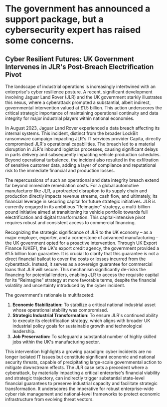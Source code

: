 # The government has announced a support package, but a cybersecurity expert has raised some concerns.

## Cyber Resilient Futures: UK Government Intervenes in JLR's Post-Breach Electrification Pivot

The landscape of industrial operations is increasingly intertwined with an enterprise's cyber resilience posture. A recent, significant development involving Jaguar Land Rover (JLR) and the UK government starkly illustrates this nexus, where a cyberattack prompted a substantial, albeit indirect, governmental intervention valued at £1.5 billion. This action underscores the critical strategic importance of maintaining operational continuity and data integrity for major industrial players within national economies.

In August 2023, Jaguar Land Rover experienced a data breach affecting its internal systems. This incident, distinct from the broader LockBit ransomware campaign impacting JLR's IT services provider Capita, directly compromised JLR's operational capabilities. The breach led to a material disruption in JLR's inbound logistics processes, causing significant delays in parts delivery and subsequently impacting vehicle production schedules. Beyond operational turbulence, the incident also resulted in the exfiltration of sensitive customer data, adding a layer of compliance and reputational risk to the immediate financial and production losses.

The repercussions of such an operational and data integrity breach extend far beyond immediate remediation costs. For a global automotive manufacturer like JLR, a protracted disruption to its supply chain and production directly impacts revenue streams, cash flow, and ultimately, its financial leverage in securing capital for future strategic initiatives. JLR is currently engaged in its ambitious "Reimagine" strategy, a multi-billion-pound initiative aimed at transitioning its vehicle portfolio towards full electrification and digital transformation. This capital-intensive pivot requires robust and consistent access to commercial financing.

Recognizing the strategic significance of JLR to the UK economy – as a major employer, exporter, and a cornerstone of advanced manufacturing – the UK government opted for a proactive intervention. Through UK Export Finance (UKEF), the UK's export credit agency, the government provided a £1.5 billion loan guarantee. It is crucial to clarify that this guarantee is not a direct financial bailout to cover the costs or losses incurred from the cyberattack. Instead, it serves as a sovereign guarantee for commercial loans that JLR will secure. This mechanism significantly de-risks the financing for potential lenders, enabling JLR to access the requisite capital for its "Reimagine" strategy at more favorable terms, despite the financial volatility and uncertainty introduced by the cyber incident.

The government's rationale is multifaceted:
1.  **Economic Stabilization:** To stabilize a critical national industrial asset whose operational stability was compromised.
2.  **Strategic Industrial Transformation:** To ensure JLR's continued ability to execute its electrification strategy, which aligns with broader UK industrial policy goals for sustainable growth and technological leadership.
3.  **Job Preservation:** To safeguard a substantial number of highly skilled jobs within the UK's manufacturing sector.

This intervention highlights a growing paradigm: cyber incidents are no longer isolated IT issues but constitute significant economic and national security threats, capable of precipitating large-scale governmental action to mitigate downstream effects. The JLR case sets a precedent where a cyberattack, by materially impacting a critical enterprise's financial viability and strategic trajectory, can indirectly trigger substantial state-level financial guarantees to preserve industrial capacity and facilitate strategic transformation. It underscores the imperative for robust enterprise-wide cyber risk management and national-level frameworks to protect economic infrastructure from evolving threat vectors.